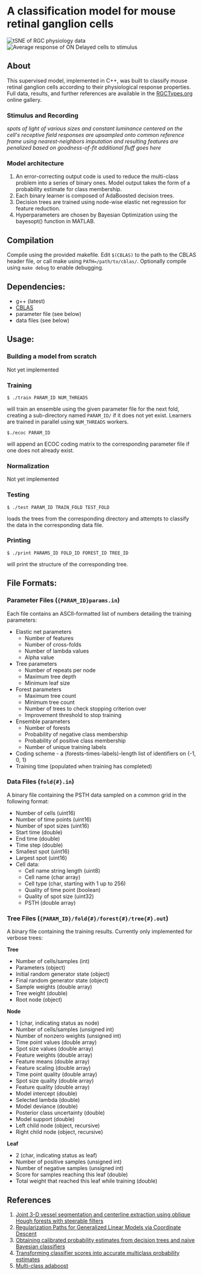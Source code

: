 # A classification model for mouse retinal ganglion cells
![tSNE of RGC physiology data](demo/tsne_v2.gif)
![Average response of ON Delayed cells to stimulus](demo/ond.png)
## About
This supervised model, implemented in C++, was built to classify mouse retinal ganglion cells according to their physiological response properties. Full data, results, and further references are available in the [RGCTypes.org](http://rgctypes.org) online gallery.

### Stimulus and Recording
*spots of light of various sizes and constant luminance centered on the cell's receptive field*
*responses are upsampled onto common reference frame using nearest-neighbors imputation and resulting features are penalized based on goodness-of-fit*
*additional fluff goes here*

### Model architecture
1. An error-correcting output code is used to reduce the multi-class problem into a series of binary ones. Model output takes the form of a probability estimate for class membership.
2. Each binary learner is composed of AdaBoosted decision trees.
3. Decision trees are trained using node-wise elastic net regression for feature reduction.
4. Hyperparameters are chosen by Bayesian Optimization using the bayesopt() function in MATLAB.

## Compilation
Compile using the provided makefile. Edit `$(CBLAS)` to the path to the CBLAS header file, or call make using `PATH=/path/to/cblas/`. Optionally compile using `make debug` to enable debugging.

## Dependencies:
- g++ (latest)
- [CBLAS](https://askubuntu.com/a/853516)
- parameter file (see below)
- data files (see below)

## Usage:
### Building a model from scratch
Not yet implemented

### Training
```
$ ./train PARAM_ID NUM_THREADS
```
will train an ensemble using the given parameter file for the next fold, creating a sub-directory named `PARAM_ID/` if it does not yet exist. Learners are trained in parallel using `NUM_THREADS` workers.

```
$./ecoc PARAM_ID
```
will append an ECOC coding matrix to the corresponding parameter file if one does not already exist.

### Normalization
Not yet implemented

### Testing
```
$ ./test PARAM_ID TRAIN_FOLD TEST_FOLD
```
loads the trees from the corresponding directory and attempts to classify the data in the corresponding data file. 

### Printing
```
$ ./print PARAMS_ID FOLD_ID FOREST_ID TREE_ID
```
will print the structure of the corresponding tree.

## File Formats:
### Parameter Files (`{PARAM_ID}params.in`)
Each file contains an ASCII-formatted list of numbers detailing the training parameters:
- Elastic net parameters
  - Number of features
  - Number of cross-folds
  - Number of lambda values
  - Alpha value
- Tree parameters
  - Number of repeats per node
  - Maximum tree depth
  - Minimum leaf size
- Forest parameters
  - Maximum tree count
  - Minimum tree count
  - Number of trees to check stopping criterion over
  - Improvement threshold to stop training 
- Ensemble parameters
  - Number of forests
  - Probability of negative class membership
  - Probability of positive class membership
  - Number of unique training labels
- Coding scheme - a (forests-times-labels)-length list of identifiers on {-1, 0, 1}
- Training time (populated when training has completed)

### Data Files (`fold{#}.in`)
A binary file containing the PSTH data sampled on a common grid in the following format:
- Number of cells (uint16)
- Number of time points (uint16)
- Number of spot sizes (uint16)
- Start time (double)
- End time (double)
- Time step (double)
- Smallest spot (uint16)
- Largest spot (uint16)
- Cell data:
  - Cell name string length (uint8)
  - Cell name (char array)
  - Cell type (char, starting with 1 up to 256)
  - Quality of time point (boolean)
  - Quality of spot size (uint32)
  - PSTH (double array)

### Tree Files (`{PARAM_ID}/fold{#}/forest{#}/tree{#}.out`)
A binary file containing the training results. Currently only implemented for verbose trees:

**Tree**
- Number of cells/samples (int)
- Parameters (object)
- Initial random generator state (object)
- Final random generator state (object)
- Sample weights (double array)
- Tree weight (double)
- Root node (object)

**Node**
- 1 (char, indicating status as node)
- Number of cells/samples (unsigned int)
- Number of nonzero weights (unsigned int)
- Time point values (double array)
- Spot size values (double array)
- Feature weights (double array)
- Feature means (double array)
- Feature scaling (double array)
- Time point quality (double array)
- Spot size quality (double array)
- Feature quality (double array)
- Model intercept (double)
- Selected lambda (double)
- Model deviance (double)
- Posterior class uncertainty (double)
- Model support (double)
- Left child node (object, recursive)
- Right child node (object, recursive)

**Leaf**
- 2 (char, indicating status as leaf)
- Number of positive samples (unsigned int)
- Number of negative samples (unsigned int)
- Score for samples reaching this leaf (double)
- Total weight that reached this leaf while training (double)

## References
1. [Joint 3-D vessel segmentation and centerline extraction using oblique Hough forests with steerable filters](https://pubmed.ncbi.nlm.nih.gov/25461339/)
2. [Regularization Paths for Generalized Linear Models via Coordinate Descent](https://pubmed.ncbi.nlm.nih.gov/20808728/)
3. [Obtaining calibrated probability estimates from decision trees and naive Bayesian classifiers](https://scholar.google.com/scholar?q=Zadrozny%2C%20B.%2C%20Elkan%2C%20C.%3A%20Obtaining%20calibrated%20probability%20estimates%20from%20decision%20trees%20and%20naive%20bayesian%20classifiers.%20In%3A%20ICML%20proceedings%2C%20pp.%20609%E2%80%93616%20%282000%29)
4. [Transforming classifier scores into accurate multiclass probability estimates](https://scholar.google.com/scholar?q=Transforming+classifier+scores+into+accurate+multiclass+probability+estimates+B+Zadrozny,+C+Elkan&hl=en&as_sdt=0&as_vis=1&oi=scholart)
5. [Multi-class adaboost](https://scholar.google.com/scholar?hl=en&as_sdt=0%2C14&as_vis=1&q=Multi-class+adaboost+T+Hastie%2C+S+Rosset%2C+J+Zhu%2C+H+Zou+&btnG=)